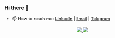 ### Hi there 👋

- 📫 How to reach me: [LinkedIn][LinkedIn] | [Email][Email] | [Telegram][Telegram]

<p align="center">
  <a href="https://github.com/slavanorthern">
    <img src="http://github-profile-summary-cards.vercel.app/api/cards/profile-details?username=slavanorthern&theme=transparent" />
  </a>
  <a href="https://github.com/slavanorthern">
    <img src="https://github-readme-stats.vercel.app/api/top-langs/?username=slavanorthern&langs_count=3&card_width=700&hide_border=true&theme=transparent" />
  </a>
</p>

[LinkedIn]: https://www.linkedin.com/in/vladislav-science
[Email]: mailto:v.v.ozhiganov@gmail.com
[Telegram]: https://t.me/slava_vlad

<!--
**slavanorthern/slavanorthern** is a ✨ _special_ ✨ repository because its `README.md` (this file) appears on your GitHub profile.

Here are some ideas to get you started:

- 🔭 I’m currently working on ...
- 🌱 I’m currently learning ...
- 👯 I’m looking to collaborate on ...
- 🤔 I’m looking for help with ...
- 💬 Ask me about ...
- 📫 How to reach me: ...
- 😄 Pronouns: ...
- ⚡ Fun fact: ...
-->
